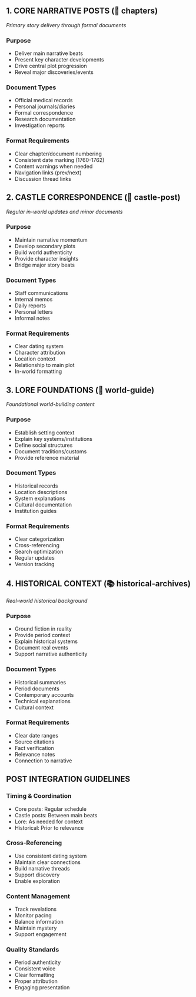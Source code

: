 ## 1. CORE NARRATIVE POSTS (📖 chapters)
*Primary story delivery through formal documents*

### Purpose
- Deliver main narrative beats
- Present key character developments
- Drive central plot progression
- Reveal major discoveries/events

### Document Types
- Official medical records
- Personal journals/diaries
- Formal correspondence
- Research documentation
- Investigation reports

### Format Requirements
- Clear chapter/document numbering
- Consistent date marking (1760-1762)
- Content warnings when needed
- Navigation links (prev/next)
- Discussion thread links

## 2. CASTLE CORRESPONDENCE (📜 castle-post)
*Regular in-world updates and minor documents*

### Purpose
- Maintain narrative momentum
- Develop secondary plots
- Build world authenticity
- Provide character insights
- Bridge major story beats

### Document Types
- Staff communications
- Internal memos
- Daily reports
- Personal letters
- Informal notes

### Format Requirements
- Clear dating system
- Character attribution
- Location context
- Relationship to main plot
- In-world formatting

## 3. LORE FOUNDATIONS (🏰 world-guide)
*Foundational world-building content*

### Purpose
- Establish setting context
- Explain key systems/institutions
- Define social structures
- Document traditions/customs
- Provide reference material

### Document Types
- Historical records
- Location descriptions
- System explanations
- Cultural documentation
- Institution guides

### Format Requirements
- Clear categorization
- Cross-referencing
- Search optimization
- Regular updates
- Version tracking

## 4. HISTORICAL CONTEXT (📚 historical-archives)
*Real-world historical background*

### Purpose
- Ground fiction in reality
- Provide period context
- Explain historical systems
- Document real events
- Support narrative authenticity

### Document Types
- Historical summaries
- Period documents
- Contemporary accounts
- Technical explanations
- Cultural context

### Format Requirements
- Clear date ranges
- Source citations
- Fact verification
- Relevance notes
- Connection to narrative

## POST INTEGRATION GUIDELINES

### Timing & Coordination
- Core posts: Regular schedule
- Castle posts: Between main beats
- Lore: As needed for context
- Historical: Prior to relevance

### Cross-Referencing
- Use consistent dating system
- Maintain clear connections
- Build narrative threads
- Support discovery
- Enable exploration

### Content Management
- Track revelations
- Monitor pacing
- Balance information
- Maintain mystery
- Support engagement

### Quality Standards
- Period authenticity
- Consistent voice
- Clear formatting
- Proper attribution
- Engaging presentation